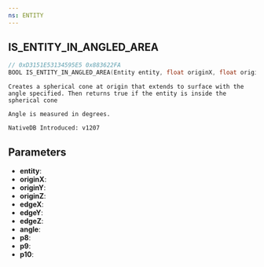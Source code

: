 ```yaml
---
ns: ENTITY
---
```

## IS_ENTITY_IN_ANGLED_AREA

```c
// 0xD3151E53134595E5 0x883622FA
BOOL IS_ENTITY_IN_ANGLED_AREA(Entity entity, float originX, float originY, float originZ, float edgeX, float edgeY, float edgeZ, float angle, BOOL p8, BOOL p9, Any p10);
```

```
Creates a spherical cone at origin that extends to surface with the angle specified. Then returns true if the entity is inside the spherical cone

Angle is measured in degrees.

NativeDB Introduced: v1207
```

## Parameters
* **entity**:
* **originX**:
* **originY**:
* **originZ**:
* **edgeX**:
* **edgeY**:
* **edgeZ**:
* **angle**:
* **p8**:
* **p9**:
* **p10**:
